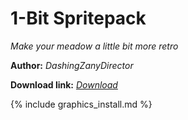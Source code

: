 # 1-Bit Spritepack
*Make your meadow a little bit more retro*

**Author:** *DashingZanyDirector*

**Download link:** *[Download](https://drive.google.com/file/d/1V8kQnzWs5mt_ddoFK5-sNA63TsR4lSIr/view?usp=sharing)*

{% include graphics_install.md %}
